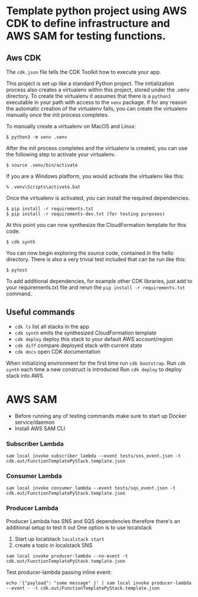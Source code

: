 # Template python project using AWS CDK to define infrastructure and AWS SAM for testing functions. 


## Aws CDK

The `cdk.json` file tells the CDK Toolkit how to execute your app.

This project is set up like a standard Python project.  The initialization process also creates
a virtualenv within this project, stored under the .venv directory.  To create the virtualenv
it assumes that there is a `python3` executable in your path with access to the `venv` package.
If for any reason the automatic creation of the virtualenv fails, you can create the virtualenv
manually once the init process completes.

To manually create a virtualenv on MacOS and Linux:

```
$ python3 -m venv .venv
```

After the init process completes and the virtualenv is created, you can use the following
step to activate your virtualenv.

```
$ source .venv/bin/activate
```

If you are a Windows platform, you would activate the virtualenv like this:

```
% .venv\Scripts\activate.bat
```

Once the virtualenv is activated, you can install the required dependencies.

```
$ pip install -r requirements.txt
$ pip install -r requirements-dev.txt (for testing purposes)
```

At this point you can now synthesize the CloudFormation template for this code.

```
$ cdk synth
```

You can now begin exploring the source code, contained in the hello directory.
There is also a very trivial test included that can be run like this:

```
$ pytest
```

To add additional dependencies, for example other CDK libraries, just add to
your requirements.txt file and rerun the `pip install -r requirements.txt`
command.

## Useful commands

 * `cdk ls`          list all stacks in the app
 * `cdk synth`       emits the synthesized CloudFormation template
 * `cdk deploy`      deploy this stack to your default AWS account/region
 * `cdk diff`        compare deployed stack with current state
 * `cdk docs`        open CDK documentation

When initializing environment for the first time run `cdk bootstrap`.
Run `cdk synth` each time a new construct is introduced
Run `cdk deploy` to deploy stack into AWS

# AWS SAM
- Before running any of testing commands make sure to start up Docker service/daemon
- Install AWS SAM CLI

### Subscriber Lambda

```
sam local invoke subscriber_lambda --event tests/sns_event.json -t cdk.out/FunctionTemplatePyStack.template.json
```

### Consumer Lambda

```
sam local invoke consumer_lambda --event tests/sqs_event.json -t cdk.out/FunctionTemplatePyStack.template.json
```

### Producer Lambda
Producer Lambda has SNS and SQS dependencies therefore there's an additional setup to test it out
One option is to use localstack
1. Start up localstack `localstack start`
2. create a topic in localstack SNS

```
sam local invoke producer-lambda --no-event -t cdk.out/FunctionTemplatePyStack.template.json
```

Test producer-lambda passing inline event:

```
echo '{"payload": "some message" }' | sam local invoke producer-lambda --event - -t cdk.out/FunctionTemplatePyStack.template.json
```
